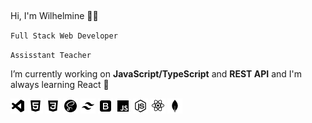 ## 
 Hi, I'm Wilhelmine 👩‍💻
 
`Full Stack Web Developer`

`Assisstant Teacher`

 I’m currently working on **JavaScript/TypeScript** and **REST API** and I'm always learning React 🦚
 

![visual-studio](./img/visual-studio.png)
![html5](./img/html5.png)
![css3](./img/css3.png)
![sass](./img/sass.png)
![tailwind-css](./img/tailwind-css.png)
![bootstrap](./img/bootstrap.png)
![javascript](./img/javascript.png)
![nodejs](./img/nodejs.png)
![react](./img/react.png)
![mongodb](./img/mongodb.png)
